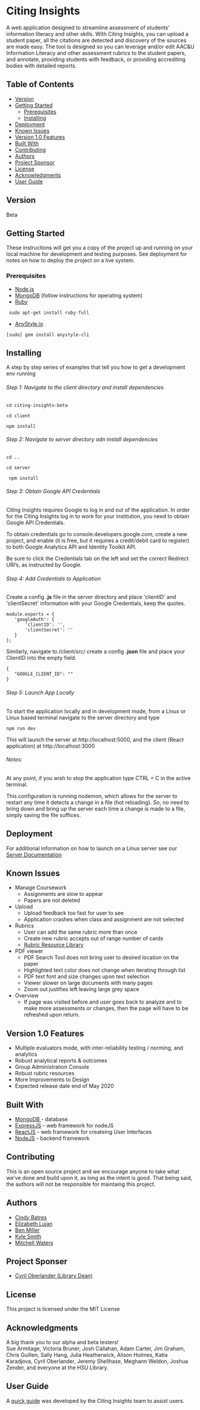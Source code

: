 # Citing Insights

A web application designed to streamline assessment of students' information literacy and other skills. With Citing Insights, you can upload a student paper, all the citations are detected and discovery of the sources are made easy. The tool is designed so you can leverage and/or edit AAC&U Information Literacy and other assessment rubrics to the student papers, and annotate, providing students with feedback, or providing accrediting bodies with detailed reports.

## Table of Contents 

* [Version](#version)
* [Getting Started](#getting-started)
  * [Prerequisites](#prerequisites)
  * [Installing ](#installing )
* [Deployment](#deployment)
* [Known Issues](#known-issues)
* [Version 1.0 Features](#version-1.0-features)
* [Built With](#built-with)
* [Contributing](#contributing)
* [Authors](#authors)
* [Project Sponsor](#project-sponsor)
* [License](#license)
* [Acknowledgments](#acknowledgments)
* [User Guide](#user-guide)



## Version
 Beta 

## Getting Started

These instructions will get you a copy of the project up and running on your local machine for development and testing purposes. See deployment for notes on how to deploy the project on a live system.

### Prerequisites

* [Node.js](https://nodejs.org/en/)
* [MongoDB](https://docs.mongodb.com/manual/installation/) (follow instructions for operating system)
* [Ruby](https://www.ruby-lang.org/en/documentation/installation/) 

```
 sudo apt-get install ruby-full
```

* [AnyStyle.io](https://anystyle.io/)
```
[sudo] gem install anystyle-cli
```

## Installing 

A step by step series of examples that tell you how to get a development env running 

###### Step 1: Navigate to the client directory and install dependencies

```
cd citing-insights-beta
```
```
cd client
```
```
npm install
```

###### Step 2: Navigate to server directory adn install dependencies

```
cd ..
```
```
cd server
```
```
 npm install
```

###### Step 3: Obtain Google API Credentials

Citing Insights requires Google to log in and out of the application. In order for the Citing Insights log in to work for your institution, you need to obtain Google API Credentials. 

To obtain credentials go to console.developers.google.com, create a new project, and enable (it is free, but it requires a credit/debit card to register) to both Google Analytics API and Identity Toolkit API.

Be sure to click the Credentials tab on the left and set the correct Redirect URI’s, as instructed by Google. 

###### Step 4: Add Credentials to Application

Create a config **.js** file in the server directory and place 'clientID' and 'clientSecret' information with your Google Credentials, keep the quotes. 

```
module.exports = {
   'googleAuth': {
       'clientID': '',
       'clientSecret': ''
   }
};
```

Similarly,  navigate to /client/src/ create a config **.json** file and place your ClientID into the empty field. 

```
{
   "GOOGLE_CLIENT_ID": ""
}
```

###### Step 5: Launch App Locally

To start the application locally and in development mode, from a Linux or Linux based terminal navigate to the server directory and type

```
npm run dev
```

This will launch the server at http://localhost:5000, and the client (React application) at http://localhost:3000

###### Notes: 

At any point, if you wish to stop the application type CTRL + C in the active terminal. 

This configuration is running nodemon, which allows for the server to restart any time it detects a change in a file (hot reloading). So, no need to bring down and bring up the server each time a change is made to a file, simply saving the file suffices.

## Deployment
For additional information on how to launch on a Linux server see our [Server Documentation](https://github.com/hsu-library-project-x/citing-insights-beta/blob/master/Server%20Documentation%20Beta.pdf)

## Known Issues

* Manage Coursework
  * Assignments are slow to appear
  * Papers are not deleted
* Upload
  * Upload feedback too fast for user to see
  * Application crashes when class and assignment are not selected 
* Rubrics
  * User can add the same rubric more than once
  * Create new rubric accepts out of range number of cards 
  * [Rubric Resource Library](https://docs.google.com/document/d/1mvjP-wZ0KyNkRVN183dm86Eb90jDzh4V9vJt9x1j6Y0/edit?usp=sharing)
* PDF viewer
  * PDF Search Tool does not bring user to desired location on the paper
  * Highlighted text color does not change when iterating through list
  * PDF text font and size changes upon text selection
  * Viewer slower on large documents with many pages
  * Zoom out justifies left leaving large grey space  
* Overview
  * If page was visited before and user goes back to analyze and to make more assessments or changes, then the page will have to be refreshed upon return. 
  
  
## Version 1.0 Features

* Multiple evaluators mode, with inter-reliability testing / norming, and analytics
* Robust analytical reports & outcomes
* Group Administration Console
* Robust rubric resources
* More Improvements to Design
* Expected release date end of May 2020

## Built With
* [MongoDB ](https://www.mongodb.com/) - database
* [ExpressJS](https://expressjs.com/) - web framework for nodeJS
* [ReactJS](https://reactjs.org/) - web framework for createing User Interfaces
* [NodeJS](https://nodejs.org/en/) - backend framework

## Contributing

This is an open source project and we encourage anyone to take what we've done and build upon it, as long as the intent is good. That being said, the authors will not be responsible for maintaing this project. 

## Authors
 
 * [Cindy Batres](https://github.com/batresc)
 * [Elizabeth Lujan](https://github.com/eal376) 
 * [Ben Miller](https://github.com/Benmoony)
 * [Kyle Smith](https://github.com/smittythehippy)
 * [Mitchell Waters](https://github.com/mkwalters)
 
## Project Sponser 

* [Cyril Oberlander (Library Dean)](https://github.com/cyriloberlander)

## License

This project is licensed under the MIT License

## Acknowledgments

A big thank you to our alpha and beta testers!  
Sue Armitage, Victoria Bruner, Josh Callahan, Adam Carter, Jim Graham, Chris Guillen, Sally Hang, Julia Heatherwick, Alison Holmes, Katia Karadjova, Cyril Oberlander, Jeremy Shellhase, Meghann Weldon, Joshua Zender, and everyone at the HSU Library.  

## User Guide

A [quick guide](https://github.com/hsu-library-project-x/citing-insights-beta/blob/master/CI%20Documentation%20Beta.pdf) was developed by the Citing Insights team to assist users.

